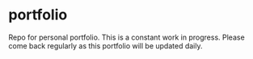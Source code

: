 # portfolio
Repo for personal portfolio.
This is a constant work in progress. Please come back regularly as this portfolio will be updated daily.
